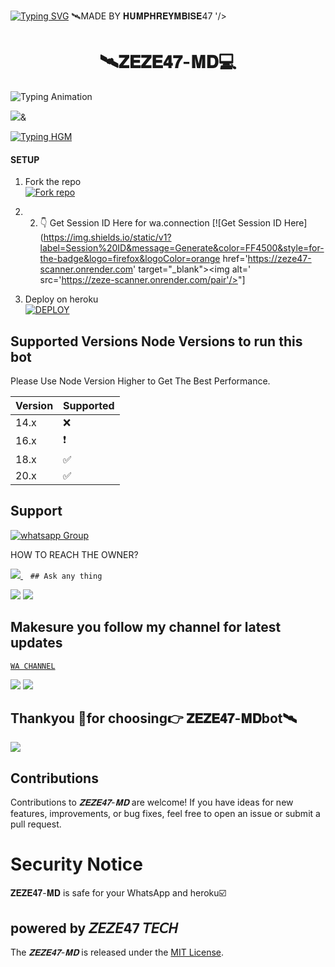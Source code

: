 [![Typing SVG](https://readme-typing-svg.herokuapp.com?font=Rockstar-ExtraBold&color=F33A6A&lines=WELCOME+TO+𝐙𝐄𝐙𝐄𝟒𝟕+𝐌𝐃+BOTS+MADE+BY;𝘡𝘌𝘡𝘌47;THANKS+FOR+VISITING+MY+REPO)](to)
🛰️MADE BY 𝐇𝐔𝐌𝐏𝐇𝐑𝐄𝐘𝐌𝐁𝐈𝐒𝐄47
'/></a>
 <h1 align="center"> 🛰️𝐙𝐄𝐙𝐄𝟒𝟕-𝐌𝐃💻</h1>
<img src="https://readme-typing-svg.herokuapp.com?font=Fira+Code&size=25&duration=3000&color=00FF00&background=000000&center=true&vCenter=true&width=600&lines=⚡+𝐙𝐄𝐙𝐄𝟒𝟕+𝐌𝐃+VERSION;🔥+The+Most+Powerful+WhatsApp+Bot;💻+Crafted+by+𝘡𝘌𝘡𝘌47+𝘛𝘌𝘊𝘏;🚀+Next-Gen+Technology;🌈+Fast+⚡+Secure+🔒+Reliable+✅" alt="Typing Animation">


  </marquee>
</p>
 


  
<a><img src='https://files.catbox.moe/z59hhv.jpg'/>&</a> 


<a href="https://git.io/typing-hgm"><img src="https://readme-typing-svg.demolab.com?font=Black+Ops+One&size=100&pause=1000&color=ff0000&center=true&width=1000&height=200&lines=ZEZE-MD" alt="Typing HGM" /></a>

#### SETUP

1. Fork the repo
    <br>
<a href='https://github.com/Zezeboy/ZEZE47-MD-V1/fork' target="_blank"><img alt='Fork repo' src='https://img.shields.io/badge/Fork Repo-100000?style=for-the-badge&logo=scan&logoColor=white&labelColor=black&color=black'/></a>



2. 2. 👇 Get Session ID Here for wa.connection
[![Get Session ID Here](https://img.shields.io/static/v1?label=Session%20ID&message=Generate&color=FF4500&style=for-the-badge&logo=firefox&logoColor=orange href='https://zeze47-scanner.onrender.com' target="_blank"><img alt=' src='https://zeze-scanner.onrender.com/pair'/></a>"] 
3. Deploy on heroku
    <br>
<a href='https://dashboard.heroku.com/new?template=https://github.com/humphreymbise/ZEZE47' target="_blank"><img alt='DEPLOY' src='https://img.shields.io/badge/DEPLOY-100000?style=for-the-badge&logo=scan&logoColor=white&labelColor=black&color=black'/></a>





## Supported Versions Node Versions to run this bot

Please Use Node Version Higher to Get The Best Performance.

| Version | Supported          |
| ------- | ------------------ |
| 14.x   | :x: |
| 16.x   | ❗                |
| 18.x   | :white_check_mark: |
| 20.x   | ✅                |

## Support 
<a href="https://whatsapp.com/channel/0029VaeRrcnADTOKzivM0S1r" target="_blank">
    <img alt="whatsapp Group" src="https://img.shields.io/badge/ Whatsapp Support Channel -25D366?style=for-the-badge&logo=whatsapp&logoColor=white" />
  </a>
</p>


HOW TO REACH THE OWNER? 
 
   
   <a href="https://wa.me+255682937675">
    <img src="https://img.shields.io/badge/WhatsApp-25D366?style=for-the-badge&logo=whatsapp&logoColor=white" />
  </a>&nbsp;&nbsp;
   <a

    ## Ask any thing
<a><img src='https://i.imgur.com/LyHic3i.gif'/></a>
<a><img src='https://i.imgur.com/LyHic3i.gif'/></a>



## Makesure you follow my channel for latest updates 
 [`WA CHANNEL`](_https://whatsapp.com/channel/0029VaeRrcnADTOKzivM0S1r_
 )



<a><img src='https://i.imgur.com/LyHic3i.gif'/></a>
<a><img src='https://i.imgur.com/LyHic3i.gif'/></a>
   
   
## Thankyou 🤝for choosing👉 𝐙𝐄𝐙𝐄𝟒𝟕-𝐌𝐃bot🛰️


<a><img src='https://i.imgur.com/LyHic3i.gif'/></a>

## Contributions


Contributions to *𝐙𝐄𝐙𝐄𝟒𝟕-𝐌𝐃* are welcome! If you have ideas for new features, improvements, or bug fixes, feel free to open an issue or submit a pull request.

# Security Notice
𝐙𝐄𝐙𝐄𝟒𝟕-𝐌𝐃 is safe for your WhatsApp and heroku☑️



## powered by 𝘡𝘌𝘡𝘌47 𝘛𝘌𝘊𝘏



The *𝐙𝐄𝐙𝐄𝟒𝟕-𝐌𝐃* is released under the [MIT License](https://opensource.org/licenses/MIT).

